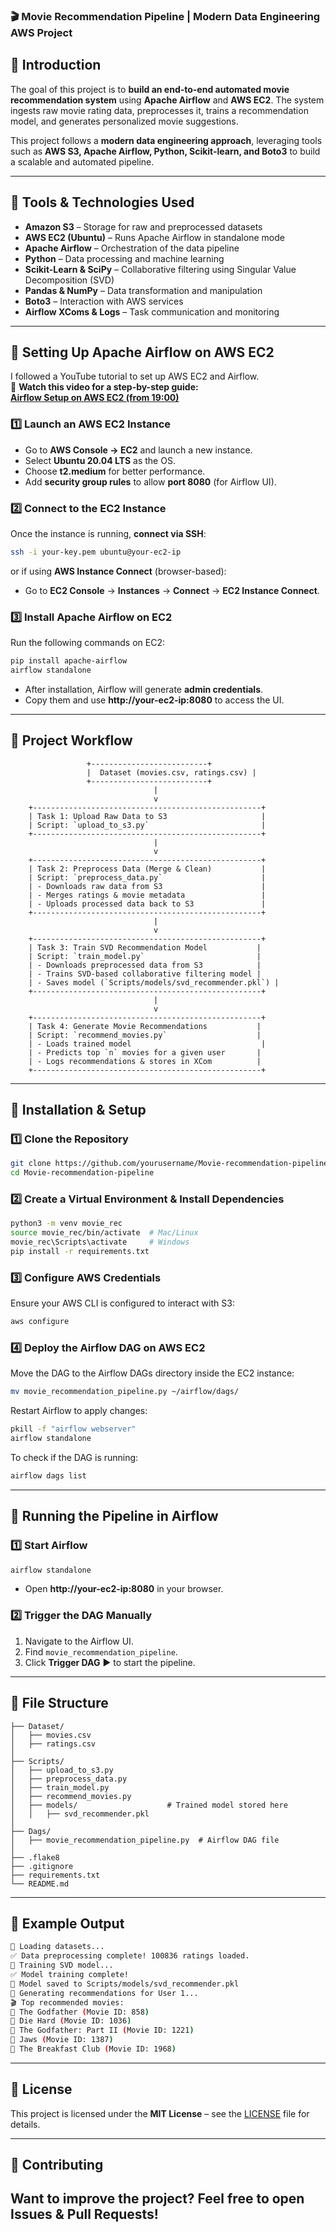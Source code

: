 ### **🎬 Movie Recommendation Pipeline | Modern Data Engineering AWS Project**  

## **📌 Introduction**  
The goal of this project is to **build an end-to-end automated movie recommendation system** using **Apache Airflow** and **AWS EC2**. The system ingests raw movie rating data, preprocesses it, trains a recommendation model, and generates personalized movie suggestions.  

This project follows a **modern data engineering approach**, leveraging tools such as **AWS S3, Apache Airflow, Python, Scikit-learn, and Boto3** to build a scalable and automated pipeline.  

---

## **🚀 Tools & Technologies Used**
- **Amazon S3** – Storage for raw and preprocessed datasets  
- **AWS EC2 (Ubuntu)** – Runs Apache Airflow in standalone mode  
- **Apache Airflow** – Orchestration of the data pipeline  
- **Python** – Data processing and machine learning  
- **Scikit-Learn & SciPy** – Collaborative filtering using Singular Value Decomposition (SVD)  
- **Pandas & NumPy** – Data transformation and manipulation  
- **Boto3** – Interaction with AWS services  
- **Airflow XComs & Logs** – Task communication and monitoring  

---

## **📌 Setting Up Apache Airflow on AWS EC2**
I followed a YouTube tutorial to set up AWS EC2 and Airflow.  
📌 **Watch this video for a step-by-step guide:**  
[**Airflow Setup on AWS EC2 (from 19:00)**](https://www.youtube.com/watch?v=q8q3OFFfY6c)  

### **1️⃣ Launch an AWS EC2 Instance**
- Go to **AWS Console → EC2** and launch a new instance.
- Select **Ubuntu 20.04 LTS** as the OS.
- Choose **t2.medium** for better performance.
- Add **security group rules** to allow **port 8080** (for Airflow UI).

### **2️⃣ Connect to the EC2 Instance**
Once the instance is running, **connect via SSH**:
```sh
ssh -i your-key.pem ubuntu@your-ec2-ip
```
or if using **AWS Instance Connect** (browser-based):
- Go to **EC2 Console** → **Instances** → **Connect** → **EC2 Instance Connect**.

### **3️⃣ Install Apache Airflow on EC2**
Run the following commands on EC2:
```sh
pip install apache-airflow
airflow standalone
```
- After installation, Airflow will generate **admin credentials**.
- Copy them and use **http://your-ec2-ip:8080** to access the UI.

---

## **📌 Project Workflow**
```
                 +--------------------------+
                 |  Dataset (movies.csv, ratings.csv) |
                 +--------------------------+
                                |
                                v
    +---------------------------------------------------+
    | Task 1: Upload Raw Data to S3                     |
    | Script: `upload_to_s3.py`                         |
    +---------------------------------------------------+
                                |
                                v
    +---------------------------------------------------+
    | Task 2: Preprocess Data (Merge & Clean)           |
    | Script: `preprocess_data.py`                      |
    | - Downloads raw data from S3                      |
    | - Merges ratings & movie metadata                 |
    | - Uploads processed data back to S3               |
    +---------------------------------------------------+
                                |
                                v
    +---------------------------------------------------+
    | Task 3: Train SVD Recommendation Model           |
    | Script: `train_model.py`                         |
    | - Downloads preprocessed data from S3            |
    | - Trains SVD-based collaborative filtering model |
    | - Saves model (`Scripts/models/svd_recommender.pkl`) |
    +---------------------------------------------------+
                                |
                                v
    +---------------------------------------------------+
    | Task 4: Generate Movie Recommendations           |
    | Script: `recommend_movies.py`                    |
    | - Loads trained model                             |
    | - Predicts top `n` movies for a given user       |
    | - Logs recommendations & stores in XCom          |
    +---------------------------------------------------+
```

---

## **📌 Installation & Setup**
### **1️⃣ Clone the Repository**
```sh
git clone https://github.com/yourusername/Movie-recommendation-pipeline.git
cd Movie-recommendation-pipeline
```

### **2️⃣ Create a Virtual Environment & Install Dependencies**
```sh
python3 -m venv movie_rec
source movie_rec/bin/activate  # Mac/Linux
movie_rec\Scripts\activate     # Windows
pip install -r requirements.txt
```

### **3️⃣ Configure AWS Credentials**
Ensure your AWS CLI is configured to interact with S3:
```sh
aws configure
```

### **4️⃣ Deploy the Airflow DAG on AWS EC2**
Move the DAG to the Airflow DAGs directory inside the EC2 instance:
```sh
mv movie_recommendation_pipeline.py ~/airflow/dags/
```

Restart Airflow to apply changes:
```sh
pkill -f "airflow webserver"
airflow standalone
```

To check if the DAG is running:
```sh
airflow dags list
```

---

## **📌 Running the Pipeline in Airflow**
### **1️⃣ Start Airflow**
```sh
airflow standalone
```
- Open **http://your-ec2-ip:8080** in your browser.

### **2️⃣ Trigger the DAG Manually**
1. Navigate to the Airflow UI.
2. Find `movie_recommendation_pipeline`.
3. Click **Trigger DAG** ▶️ to start the pipeline.

---

## **📌 File Structure**
```
├── Dataset/
│   ├── movies.csv
│   ├── ratings.csv
│
├── Scripts/
│   ├── upload_to_s3.py
│   ├── preprocess_data.py
│   ├── train_model.py
│   ├── recommend_movies.py
│   ├── models/                    # Trained model stored here
│   │   ├── svd_recommender.pkl
│
├── Dags/
│   ├── movie_recommendation_pipeline.py  # Airflow DAG file
│
├── .flake8
├── .gitignore
├── requirements.txt
└── README.md
```

---

## **📌 Example Output**
```sh
🔄 Loading datasets...
✅ Data preprocessing complete! 100836 ratings loaded.
🚀 Training SVD model...
✅ Model training complete!
💾 Model saved to Scripts/models/svd_recommender.pkl
🔎 Generating recommendations for User 1...
🎬 Top recommended movies:
🎥 The Godfather (Movie ID: 858)
🎥 Die Hard (Movie ID: 1036)
🎥 The Godfather: Part II (Movie ID: 1221)
🎥 Jaws (Movie ID: 1387)
🎥 The Breakfast Club (Movie ID: 1968)
```

---

## **📜 License**
This project is licensed under the **MIT License** – see the [LICENSE](LICENSE) file for details.

---

## **🤝 Contributing**
Want to improve the project? Feel free to open **Issues** & **Pull Requests**!
---
